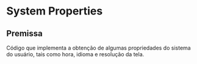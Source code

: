 # System Properties

## Premissa

Código que implementa a obtenção de algumas propriedades do sistema do usuário, tais como hora, idioma e resolução da tela.

